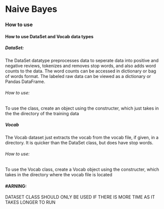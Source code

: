 # Naive Bayes
### How to use
#### How to use DataSet and Vocab data types
##### DataSet:
The DataSet datatype preprocesses data to seperate data into positive and negative reviews, tokenizes and removes stop words, and also adds word counts to the data. The word counts can be accessed
in dictionary or bag of words format. The labeled raw data can be viewed as a dictionary or Pandas DataFrame.
###### How to use:
To use the class, create an object using the constructer, which just takes in the the directory of the training data
##### Vocab
The Vocab dataset just extracts the vocab from the vocab file, if given, in a directory. It is quicker than the DataSet class, but does have stop words.
###### How to use:
To use the Vocab class, create a Vocab object using the constructer, which takes in the directory where the vocab file is located
#### #ARNING:
DATASET CLASS SHOULD ONLY BE USED IF THERE IS MORE TIME AS IT TAKES LONGER TO RUN

